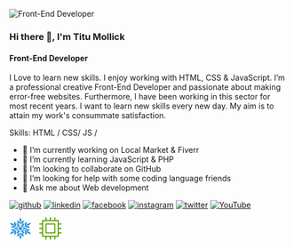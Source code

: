 ![Front-End Developer](https://pbs.twimg.com/profile_banners/1535296300249325569/1669125988/600x200)

### Hi there 👋, I'm Titu Mollick
#### Front-End Developer


I Love to learn new skills. I enjoy working with HTML, CSS & JavaScript. 
I’m a professional creative Front-End Developer and passionate about making error-free websites. 
Furthermore, I have been working in this sector for most recent years. I want to learn new skills every new day. My aim is to attain my work's consummate satisfaction.

Skills:  HTML / CSS/ JS /

- 🔭 I’m currently working on Local Market & Fiverr  
- 🌱 I’m currently learning JavaScript & PHP 
- 👯 I’m looking to collaborate on GitHub 
- 🤔 I’m looking for help with some coding language friends 
- 💬 Ask me about Web development 


[<img src='https://cdn.jsdelivr.net/npm/simple-icons@3.0.1/icons/github.svg' alt='github' height='40'>](https://github.com/https://github.com/TituMollick)  [<img src='https://cdn.jsdelivr.net/npm/simple-icons@3.0.1/icons/linkedin.svg' alt='linkedin' height='40'>](https://www.linkedin.com/in/titumollick/)  [<img src='https://cdn.jsdelivr.net/npm/simple-icons@3.0.1/icons/facebook.svg' alt='facebook' height='40'>](https://www.facebook.com/m.titumollick)  [<img src='https://cdn.jsdelivr.net/npm/simple-icons@3.0.1/icons/instagram.svg' alt='instagram' height='40'>](https://www.instagram.com/titumollick5/)  [<img src='https://cdn.jsdelivr.net/npm/simple-icons@3.0.1/icons/twitter.svg' alt='twitter' height='40'>](https://twitter.com/TituMollick)  [<img src='https://cdn.jsdelivr.net/npm/simple-icons@3.0.1/icons/youtube.svg' alt='YouTube' height='40'>](https://www.youtube.com/channel/UC-J-c8odfyknJfwq8-KxeWg)  

<a href='https://archiveprogram.github.com/'><img src='https://raw.githubusercontent.com/acervenky/animated-github-badges/master/assets/acbadge.gif' width='40' height='40'></a> <a href='https://docs.github.com/en/developers'><img src='https://raw.githubusercontent.com/acervenky/animated-github-badges/master/assets/devbadge.gif' width='40' height='40'></a> 



